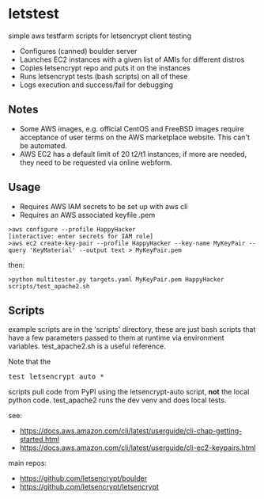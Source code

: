 # letstest
simple aws testfarm scripts for letsencrypt client testing

- Configures (canned) boulder server
- Launches EC2 instances with a given list of AMIs for different distros
- Copies letsencrypt repo and puts it on the instances
- Runs letsencrypt tests (bash scripts) on all of these
- Logs execution and success/fail for debugging

## Notes
  - Some AWS images, e.g. official CentOS and FreeBSD images
    require acceptance of user terms on the AWS marketplace
    website.  This can't be automated.
  - AWS EC2 has a default limit of 20 t2/t1 instances, if more
    are needed, they need to be requested via online webform.

## Usage
  - Requires AWS IAM secrets to be set up with aws cli
  - Requires an AWS associated keyfile <keyname>.pem

```
>aws configure --profile HappyHacker
[interactive: enter secrets for IAM role]
>aws ec2 create-key-pair --profile HappyHacker --key-name MyKeyPair --query 'KeyMaterial' --output text > MyKeyPair.pem
```
then:
```
>python multitester.py targets.yaml MyKeyPair.pem HappyHacker scripts/test_apache2.sh
```

## Scripts
example scripts are in the 'scripts' directory, these are just bash scripts that have a few parameters passed
to them at runtime via environment variables.  test_apache2.sh is a useful reference.

Note that the <pre>test_letsencrypt_auto_*</pre> scripts pull code from PyPI using the letsencrypt-auto script,
__not__ the local python code.  test_apache2 runs the dev venv and does local tests.

see:
- https://docs.aws.amazon.com/cli/latest/userguide/cli-chap-getting-started.html
- https://docs.aws.amazon.com/cli/latest/userguide/cli-ec2-keypairs.html

main repos:
- https://github.com/letsencrypt/boulder
- https://github.com/letsencrypt/letsencrypt
